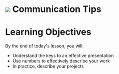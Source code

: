 # ![](https://ga-dash.s3.amazonaws.com/production/assets/logo-9f88ae6c9c3871690e33280fcf557f33.png) Communication Tips


# Learning Objectives

By the end of today's lesson, you will:
- Understand the keys to an effective presentation
- Use numbers to effectively describe your work
- In practice, describe your projects
